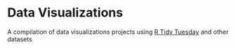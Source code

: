 # Data Visualizations

A compilation of data visualizations projects using [R Tidy Tuesday](https://github.com/rfordatascience/tidytuesday) and other datasets
